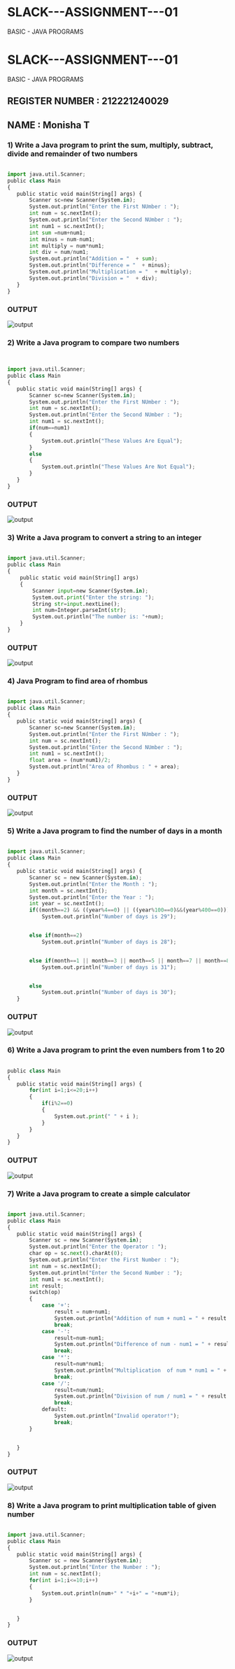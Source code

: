 # SLACK---ASSIGNMENT---01
BASIC - JAVA PROGRAMS
# SLACK---ASSIGNMENT---01
BASIC - JAVA PROGRAMS

## REGISTER NUMBER : 212221240029
## NAME : Monisha T

### 1) Write a Java program to print the sum, multiply, subtract, divide and remainder of two numbers

```python

import java.util.Scanner;
public class Main
{
   public static void main(String[] args) {
       Scanner sc=new Scanner(System.in);
       System.out.println("Enter the First NUmber : ");
       int num = sc.nextInt();
       System.out.println("Enter the Second NUmber : ");
       int num1 = sc.nextInt();
       int sum =num+num1;
       int minus = num-num1;
       int multiply = num*num1;
       int div = num/num1;
       System.out.println("Addition = "  + sum);
       System.out.println("Difference = "  + minus);
       System.out.println("Multiplication = "  + multiply);
       System.out.println("Division = "  + div);
   }
}

```
### OUTPUT
![output](./1.png)

### 2) Write a Java program to compare two numbers

```python


import java.util.Scanner;
public class Main
{
   public static void main(String[] args) {
       Scanner sc=new Scanner(System.in);
       System.out.println("Enter the First NUmber : ");
       int num = sc.nextInt();
       System.out.println("Enter the Second NUmber : ");
       int num1 = sc.nextInt();
       if(num==num1)
       {
           System.out.println("These Values Are Equal");
       }
       else
       {
           System.out.println("These Values Are Not Equal");
       }
   }
}

```
### OUTPUT
![output](./2.png)


### 3) Write a Java program to convert a string to an integer

```python

import java.util.Scanner;
public class Main
{
    public static void main(String[] args)
    {
        Scanner input=new Scanner(System.in);
        System.out.print("Enter the string: ");
        String str=input.nextLine();
        int num=Integer.parseInt(str);
        System.out.println("The number is: "+num);
    }
}

```
### OUTPUT

![output](./3.png)


### 4) Java Program to find area of rhombus

```python

import java.util.Scanner;
public class Main
{
   public static void main(String[] args) {
       Scanner sc=new Scanner(System.in);
       System.out.println("Enter the First NUmber : ");
       int num = sc.nextInt();
       System.out.println("Enter the Second NUmber : ");
       int num1 = sc.nextInt();
       float area = (num*num1)/2;
       System.out.println("Area of Rhombus : " + area);
   }
}

```

### OUTPUT
![output](./4.png)


### 5) Write a Java program to find the number of days in a month

```python

import java.util.Scanner;
public class Main
{
   public static void main(String[] args) {
       Scanner sc = new Scanner(System.in);
       System.out.println("Enter the Month : ");
       int month = sc.nextInt();
       System.out.println("Enter the Year : ");
       int year = sc.nextInt();
       if((month==2) && ((year%4==0) || ((year%100==0)&&(year%400==0))))
           System.out.println("Number of days is 29");


       else if(month==2)
           System.out.println("Number of days is 28");


       else if(month==1 || month==3 || month==5 || month==7 || month==8 || month==10 || month==12)
           System.out.println("Number of days is 31");


       else
           System.out.println("Number of days is 30");
   }

```
### OUTPUT
![output](./5.png)


### 6) Write a Java program to print the even numbers from 1 to 20

```python

public class Main
{
   public static void main(String[] args) {
       for(int i=1;i<=20;i++)
       {
           if(i%2==0)
           {
               System.out.print(" " + i );
           }
       }
   }
}

```
### OUTPUT
![output](./6.png)


### 7)  Write a Java program to create a simple calculator

```python

import java.util.Scanner;
public class Main
{
   public static void main(String[] args) {
       Scanner sc = new Scanner(System.in);
       System.out.println("Enter the Operator : ");
       char op = sc.next().charAt(0);
       System.out.println("Enter the First Number : ");
       int num = sc.nextInt();
       System.out.println("Enter the Second Number : ");
       int num1 = sc.nextInt();
       int result;
       switch(op)
       {
           case '+':
               result = num+num1;
               System.out.println("Addition of num + num1 = " + result );
               break;
           case '-':
               result=num-num1;
               System.out.println("Difference of num - num1 = " + result );
               break;
           case '*':
               result=num*num1;
               System.out.println("Multiplication  of num * num1 = " + result );
               break;
           case '/':
               result=num/num1;
               System.out.println("Division of num / num1 = " + result );
               break;
           default:
               System.out.println("Invalid operator!");
               break;
       }


   }
}

```
### OUTPUT
![output](./7.png)


### 8) Write a Java program to print multiplication table of given number

```python

import java.util.Scanner;
public class Main
{
   public static void main(String[] args) {
       Scanner sc = new Scanner(System.in);
       System.out.println("Enter the Number : ");
       int num = sc.nextInt();
       for(int i=1;i<=10;i++)
       {
           System.out.println(num+" * "+i+" = "+num*i);
       }


   }
}

```
### OUTPUT
![output](./8.png)

